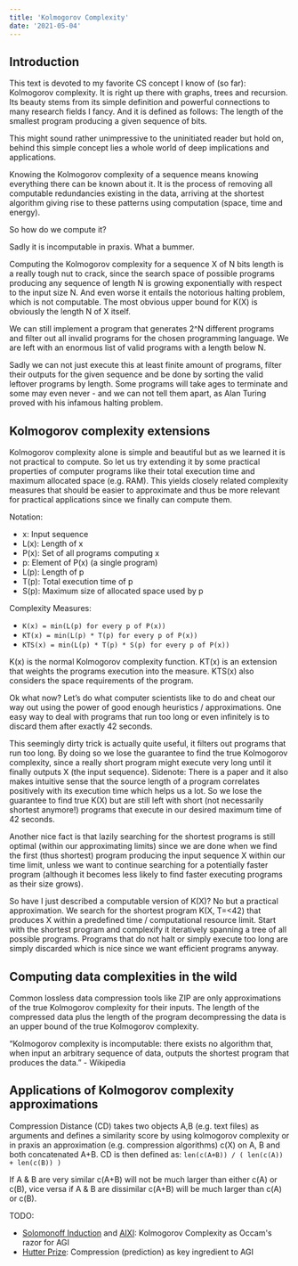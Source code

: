 ```yaml
---
title: 'Kolmogorov Complexity'
date: '2021-05-04'
---
```

## Introduction

This text is devoted to my favorite CS concept I know of (so far): Kolmogorov complexity. It is right up there with graphs, trees and recursion. Its beauty stems from its simple definition and powerful connections to many research fields I fancy. And it is defined as follows: The length of the smallest program producing a given sequence of bits.

This might sound rather unimpressive to the uninitiated reader but hold on, behind this simple concept lies a whole world of deep implications and applications.

Knowing the Kolmogorov complexity of a sequence means knowing everything there can be known about it. It is the process of removing all computable redundancies existing in the data, arriving at the shortest algorithm giving rise to these patterns using computation (space, time and energy).

So how do we compute it?

Sadly it is incomputable in praxis. What a bummer.

Computing the Kolmogorov complexity for a sequence X of N bits length is a really tough nut to crack, since the search space of possible programs producing any sequence of length N is growing exponentially with respect to the input size N. And even worse it entails the notorious halting problem, which is not computable. The most obvious upper bound for K(X) is obviously the length N of X itself.

We can still implement a program that generates 2^N different programs and filter out all invalid programs for the chosen programming language. We are left with an enormous list of valid programs with a length below N.

Sadly we can not just execute this at least finite amount of programs, filter their outputs for the given sequence and be done by sorting the valid leftover programs by length. Some programs will take ages to terminate and some may even never - and we can not tell them apart, as Alan Turing proved with his infamous halting problem.

## Kolmogorov complexity extensions

Kolmogorov complexity alone is simple and beautiful but as we learned it is not practical to compute. So let us try extending it by some practical properties of computer programs like their total execution time and maximum allocated space (e.g. RAM). This yields closely related complexity measures that should be easier to approximate and thus be more relevant for practical applications since we finally can compute them.

Notation:

- x: Input sequence
- L(x): Length of x
- P(x): Set of all programs computing x
- p: Element of P(x) (a single program)
- L(p): Length of p
- T(p): Total execution time of p
- S(p): Maximum size of allocated space used by p

Complexity Measures:

- ```K(x) = min(L(p) for every p of P(x))```
- ```KT(x) = min(L(p) * T(p) for every p of P(x))```
- ```KTS(x) = min(L(p) * T(p) * S(p) for every p of P(x))```

K(x) is the normal Kolmogorov complexity function. KT(x) is an extension that weights the programs execution into the measure. KTS(x) also considers the space requirements of the program.

Ok what now? Let’s do what computer scientists like to do and cheat our way out using the power of good enough heuristics / approximations. One easy way to deal with programs that run too long or even infinitely is to discard them after exactly 42 seconds.

This seemingly dirty trick is actually quite useful, it filters out programs that run too long. By doing so we lose the guarantee to find the true Kolmogorov complexity, since a really short program might execute very long until it finally outputs X (the input sequence). Sidenote: There is a paper and it also makes intuitive sense that the source length of a program correlates positively with its execution time which helps us a lot. So we lose the guarantee to find true K(X) but are still left with short (not necessarily shortest anymore!) programs that execute in our desired maximum time of 42 seconds.

Another nice fact is that lazily searching for the shortest programs is still optimal (within our approximating limits) since we are done when we find the first (thus shortest) program producing the input sequence X within our time limit, unless we want to continue searching for a potentially faster program (although it becomes less likely to find faster executing programs as their size grows).

So have I just described a computable version of K(X)? No but a practical approximation. We search for the shortest program K(X, T=<42) that produces X within a predefined time / computational resource limit. Start with the shortest program and complexify it iteratively spanning a tree of all possible programs. Programs that do not halt or simply execute too long are simply discarded which is nice since we want efficient programs anyway.

## Computing data complexities in the wild

Common lossless data compression tools like ZIP are only approximations of the true Kolmogorov complexity for their inputs. The length of the compressed data plus the length of the program decompressing the data is an upper bound of the true Kolmogorov complexity.

“Kolmogorov complexity is incomputable: there exists no algorithm that, when input an arbitrary sequence of data, outputs the shortest program that produces the data.” - Wikipedia

## Applications of Kolmogorov complexity approximations

Compression Distance (CD) takes two objects A,B (e.g. text files) as arguments and defines a similarity score by using kolmogorov complexity or in praxis an approximation (e.g. compression algorithms) c(X) on A, B and both concatenated A+B. CD is then defined as:
```len(c(A+B)) / ( len(c(A)) + len(c(B)) )```

If A & B are very similar c(A+B) will not be much larger than either c(A) or c(B), vice versa if A & B are dissimilar c(A+B) will be much larger than c(A) or c(B).

TODO:

- [Solomonoff Induction](https://www.lesswrong.com/tag/solomonoff-induction) and [AIXI](https://www.lesswrong.com/tag/aixi): Kolmogorov Complexity as Occam's razor for AGI
- [Hutter Prize](http://prize.hutter1.net/): Compression (prediction) as key ingredient to AGI
